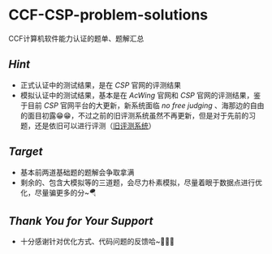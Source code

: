 # CCF-CSP-problem-solutions
CCF计算机软件能力认证的题单、题解汇总
## $Hint$
- 正式认证中的测试结果，是在 $CSP$ 官网的评测结果
- 模拟认证中的测试结果，基本是在 $AcWing$ 官网和 $CSP$ 官网的评测结果，鉴于目前 $CSP$ 官网平台的大更新，新系统面临 $no\ free\ judging$ 、海那边的自由的面目初露😁😁，不过之前的旧评测系统虽然不再更新，但是对于先前的习题，还是依旧可以进行评测（[旧评测系统](http://118.190.20.162/home.page)）
## $Target$
- 基本前两道基础题的题解会争取拿满
- 剩余的、包含大模拟等的三道题，会尽力朴素模拟，尽量着眼于数据点进行优化，尽量骗更多的分~🪂
## $Thank\ You\ for\ Your\ Support$
- 十分感谢针对优化方式、代码问题的反馈哈~🦀🦀🦀
